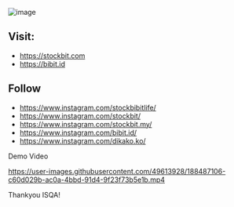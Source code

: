 ![image](https://user-images.githubusercontent.com/49613928/188483782-b4862a08-0fb7-4db8-a077-966fbe1c46ce.png)


## Visit:
- https://stockbit.com
- https://bibit.id

## Follow
- https://www.instagram.com/stockbibitlife/
- https://www.instagram.com/stockbit/
- https://www.instagram.com/stockbit.my/
- https://www.instagram.com/bibit.id/
- https://www.instagram.com/dikako.ko/


Demo Video



https://user-images.githubusercontent.com/49613928/188487106-c60d029b-ac0a-4bbd-91d4-9f23f73b5e1b.mp4



Thankyou ISQA!
